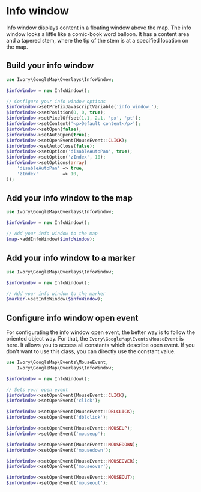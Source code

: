 # Info window

Info window displays content in a floating window above the map. The info window looks a little like a comic-book word
balloon. It has a content area and a tapered stem, where the tip of the stem is at a specified location on the map.

## Build your info window

``` php
use Ivory\GoogleMap\Overlays\InfoWindow;

$infoWindow = new InfoWindow();

// Configure your info window options
$infoWindow->setPrefixJavascriptVariable('info_window_');
$infoWindow->setPosition(0, 0, true);
$infoWindow->setPixelOffset(1.1, 2.1, 'px', 'pt');
$infoWindow->setContent('<p>Default content</p>');
$infoWindow->setOpen(false);
$infoWindow->setAutoOpen(true);
$infoWindow->setOpenEvent(MouseEvent::CLICK);
$infoWindow->setAutoClose(false);
$infoWindow->setOption('disableAutoPan', true);
$infoWindow->setOption('zIndex', 10);
$infoWindow->setOptions(array(
    'disableAutoPan' => true,
    'zIndex'         => 10,
));
```

## Add your info window to the map

``` php
use Ivory\GoogleMap\Overlays\InfoWindow;

$infoWindow = new InfoWindow();

// Add your info window to the map
$map->addInfoWindow($infoWindow);
```

## Add your info window to a marker

``` php
use Ivory\GoogleMap\Overlays\InfoWindow;

$infoWindow = new InfoWindow();

// Add your info window to the marker
$marker->setInfoWindow($infoWindow);
```

## Configure info window open event

For configurating the info window open event, the better way is to follow the oriented object way. For that, the
``Ivory\GoogleMap\Events\MouseEvent`` is here. It allows you to access all constants which describe open event. If you
don't want to use this class, you can directly use the constant value.

``` php
use Ivory\GoogleMap\Events\MouseEvent,
    Ivory\GoogleMap\Overlays\InfoWindow;

$infoWindow = new InfoWindow();

// Sets your open event
$infoWindow->setOpenEvent(MouseEvent::CLICK);
$infoWindow->setOpenEvent('click');

$infoWindow->setOpenEvent(MouseEvent::DBLCLICK);
$infoWindow->setOpenEvent('dblclick');

$infoWindow->setOpenEvent(MouseEvent::MOUSEUP);
$infoWindow->setOpenEvent('mouseup');

$infoWindow->setOpenEvent(MouseEvent::MOUSEDOWN);
$infoWindow->setOpenEvent('mousedown');

$infoWindow->setOpenEvent(MouseEvent::MOUSEOVER);
$infoWindow->setOpenEvent('mouseover');

$infoWindow->setOpenEvent(MouseEvent::MOUSEOUT);
$infoWindow->setOpenEvent('mouseout');
```
